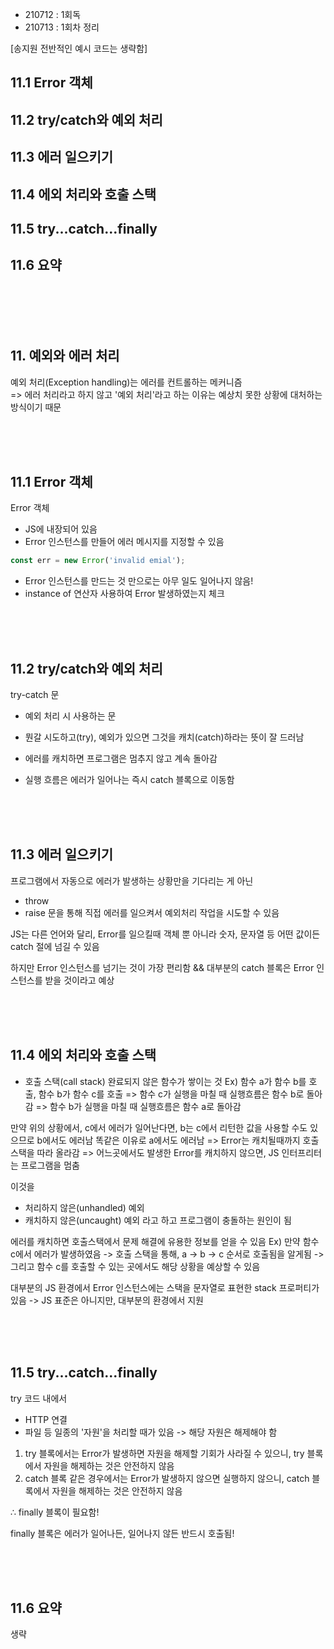 - 210712 : 1회독
- 210713 : 1회차 정리

[송지원 전반적인 예시 코드는 생략함]

## 11.1 Error 객체
## 11.2 try/catch와 예외 처리
## 11.3 에러 일으키기
## 11.4 에외 처리와 호출 스택
## 11.5 try...catch...finally
## 11.6 요약

<br>
<br>
<br>
<br>


## 11.  예외와 에러 처리

예외 처리(Exception handling)는 에러를 컨트롤하는 메커니즘   
=> 에러 처리라고 하지 않고 '예외 처리'라고 하는 이유는 예상치 못한 상황에 대처하는 방식이기 때문


<br>
<br>
<br>


## 11.1 Error 객체

Error 객체
- JS에 내장되어 있음
- Error 인스턴스를 만들어 에러 메시지를 지정할 수 있음

```javascript
const err = new Error('invalid emial');
```
- Error 인스턴스를 만드는 것 만으로는 아무 일도 일어나지 않음!
- instance of 연산자 사용하여 Error 발생하였는지 체크


<br>
<br>
<br>


## 11.2 try/catch와 예외 처리

try-catch 문
- 예외 처리 시 사용하는 문
- 뭔갈 시도하고(try), 예외가 있으면 그것을 캐치(catch)하라는 뜻이 잘 드러남

- 에러를 캐치하면 프로그램은 멈추지 않고 계속 돌아감
- 실행 흐름은 에러가 일어나는 즉시 catch 블록으로 이동함


<br>
<br>
<br>


## 11.3 에러 일으키기

프로그램에서 자동으로 에러가 발생하는 상황만을 기다리는 게 아닌
- throw
- raise
문을 통해 직접 에러를 일으켜서 예외처리 작업을 시도할 수 있음

JS는 다른 언어와 달리, 
Error를 일으킬때 객체 뿐 아니라 숫자, 문자열 등 어떤 값이든 catch 절에 넘길 수 있음

하지만 Error 인스턴스를 넘기는 것이 가장 편리함 && 대부분의 catch 블록은 Error 인스턴스를 받을 것이라고 예상


<br>
<br>
<br>


## 11.4 에외 처리와 호출 스택

- 호출 스택(call stack)
완료되지 않은 함수가 쌓이는 것
Ex) 함수 a가 함수 b를 호출, 함수 b가 함수 c를 호출
=> 함수 c가 실행을 마칠 때 실행흐름은 함수 b로 돌아감
=> 함수 b가 실행을 마칠 때 실행흐름은 함수 a로 돌아감


만약 위의 상황에서,
c에서 에러가 일어난다면,
b는 c에서 리턴한 값을 사용할 수도 있으므로 b에서도 에러남
똑같은 이유로 a에서도 에러남
=> Error는 캐치될때까지 호출스택을 따라 올라감
=> 어느곳에서도 발생한 Error를 캐치하지 않으면, JS 인터프리터는 프로그램을 멈춤

이것을 
- 처리하지 않은(unhandled) 예외
- 캐치하지 않은(uncaught) 예외
라고 하고 프로그램이 충돌하는 원인이 됨

에러를 캐치하면 호출스택에서 문제 해결에 유용한 정보를 얻을 수 있음
Ex)
만약 함수 c에서 에러가 발생하였음
-> 호출 스택을 통해, a -> b -> c 순서로 호출됨을 알게됨
-> 그리고 함수 c를 호출할 수 있는 곳에서도 해당 상황을 예상할 수 있음


대부분의 JS 환경에서 Error 인스턴스에는 스택을 문자열로 표현한 stack 프로퍼티가 있음
-> JS 표준은 아니지만, 대부분의 환경에서 지원


<br>
<br>
<br>


## 11.5 try...catch...finally

try 코드 내에서 
- HTTP 연결
- 파일 
등 일종의 '자원'을 처리할 때가 있음
-> 해당 자원은 해제해야 함

1. try 블록에서는 Error가 발생하면 자원을 해제할 기회가 사라질 수 있으니, try 블록에서 자원을 해제하는 것은 안전하지 않음
2. catch 블록 같은 경우에서는 Error가 발생하지 않으면 실행하지 않으니, catch 블록에서 자원을 해제하는 것은 안전하지 않음

∴ finally 블록이 필요함!

finally 블록은 에러가 일어나든, 일어나지 않든 반드시 호출됨!


<br>
<br>
<br>


## 11.6 요약

생략



<br>
<br>
<br>
<br>
<br>
<br>


